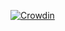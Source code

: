 [![Crowdin](https://badges.crowdin.net/scihook/localized.svg)](https://crowdin.com/project/scihook)
